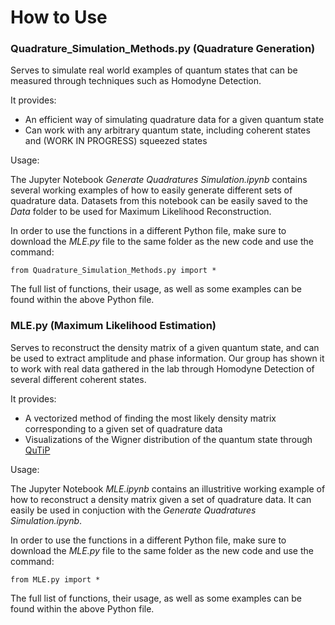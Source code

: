 # How to Use

### Quadrature_Simulation_Methods.py (Quadrature Generation)

Serves to simulate real world examples of quantum states that can be measured through techniques such as Homodyne Detection.

It provides:

- An efficient way of simulating quadrature data for a given quantum state
- Can work with any arbitrary quantum state, including coherent states and (WORK IN PROGRESS) squeezed states

Usage:

The Jupyter Notebook $\textit{Generate Quadratures Simulation.ipynb}$ contains several working examples of how to easily generate different sets of quadrature data. Datasets from this notebook can be easily saved to the $\textit{Data}$ folder to be used for Maximum Likelihood Reconstruction. 

In order to use the functions in a different Python file, make sure to download the $\textit{MLE.py}$ file to the same folder as the new code and use the command:

    from Quadrature_Simulation_Methods.py import *

The full list of functions, their usage, as well as some examples can be found within the above Python file.

### MLE.py (Maximum Likelihood Estimation)

Serves to reconstruct the density matrix of a given quantum state, and can be used to extract amplitude and phase information. Our group has shown it to work with real data gathered in the lab through Homodyne Detection of several different coherent states.

It provides:

- A vectorized method of finding the most likely density matrix corresponding to a given set of quadrature data
- Visualizations of the Wigner distribution of the quantum state through [QuTiP](https://qutip.org/docs/4.0.2/guide/guide-visualization.html)

Usage:

The Jupyter Notebook $\textit{MLE.ipynb}$ contains an illustritive working example of how to reconstruct a density matrix given a set of quadrature data. It can easily be used in conjuction with the $\textit{Generate Quadratures Simulation.ipynb}$. 

In order to use the functions in a different Python file, make sure to download the $\textit{MLE.py}$ file to the same folder as the new code and use the command:

    from MLE.py import *
    
The full list of functions, their usage, as well as some examples can be found within the above Python file.
